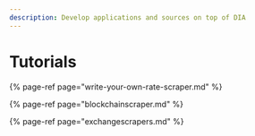 ```yaml
---
description: Develop applications and sources on top of DIA
---
```


# Tutorials

{% page-ref page="write-your-own-rate-scraper.md" %}

{% page-ref page="blockchainscraper.md" %}

{% page-ref page="exchangescrapers.md" %}

